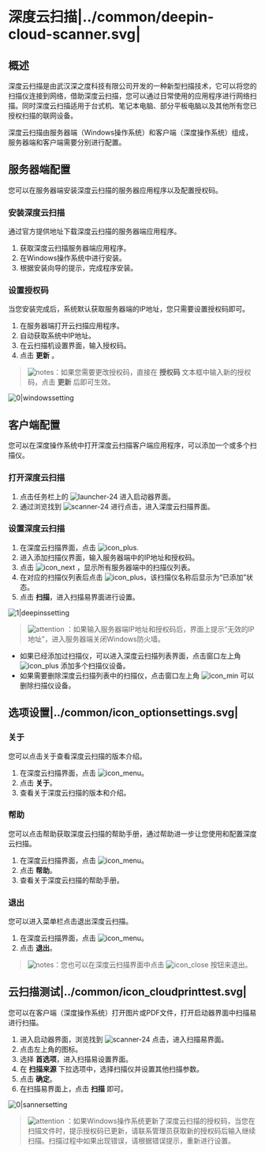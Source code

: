 # 深度云扫描|../common/deepin-cloud-scanner.svg|

## 概述

深度云扫描是由武汉深之度科技有限公司开发的一种新型扫描技术，它可以将您的扫描仪连接到网络，借助深度云扫描，您可以通过日常使用的应用程序进行网络扫描。同时深度云扫描适用于台式机、笔记本电脑、部分平板电脑以及其他所有您已授权扫描的联网设备。

深度云扫描由服务器端（Windows操作系统）和客户端（深度操作系统）组成，服务器端和客户端需要分别进行配置。

## 服务器端配置

您可以在服务器端安装深度云扫描的服务器应用程序以及配置授权码。

### 安装深度云扫描

通过官方提供地址下载深度云扫描的服务器端应用程序。

1. 获取深度云扫描服务器端应用程序。
2. 在Windows操作系统中进行安装。
3. 根据安装向导的提示，完成程序安装。

### 设置授权码

当您安装完成后，系统默认获取服务器端的IP地址，您只需要设置授权码即可。

1. 在服务器端打开云扫描应用程序。
2. 自动获取系统中IP地址。
3. 在云扫描机设置界面，输入授权码。
4. 点击 **更新** 。

> ![notes](icon/notes.svg)：如果您需要更改授权码，直接在 **授权码** 文本框中输入新的授权码，点击 **更新** 后即可生效。

 ![0|windowssetting](jpg/windowssetting.jpg)

## 客户端配置

您可以在深度操作系统中打开深度云扫描客户端应用程序，可以添加一个或多个扫描仪。

### 打开深度云扫描

1. 点击任务栏上的 ![launcher-24](icon/launcher-24.svg) 进入启动器界面。
2. 通过浏览找到 ![scanner-24](icon/scanner-24.svg) 进行点击，进入深度云扫描界面。

### 设置深度云扫描

1. 在深度云扫描界面，点击 ![icon_plus](icon/icon_plus.svg).
2. 进入添加扫描仪界面，输入服务器端中的IP地址和授权码。
3. 点击 ![icon_next](icon/icon_next.svg) ，显示所有服务器端中的扫描仪列表。
4. 在对应的扫描仪列表后点击 ![icon_plus](icon/icon_plus.svg)，该扫描仪名称后显示为“已添加”状态。
5. 点击 **扫描**，进入扫描易界面进行设置。

 ![1|deepinssetting](jpg/deepinssetting.png)

> ![attention](icon/attention.svg) ：如果输入服务器端IP地址和授权码后，界面上提示“无效的IP地址”，进入服务器端关闭Windows防火墙。


- 如果已经添加过扫描仪，可以进入深度云扫描列表界面，点击窗口左上角 ![icon_plus](icon/icon_plus.svg) 添加多个扫描仪设备。
- 如果需要删除深度云扫描列表中的扫描仪，点击窗口左上角 ![icon_min](icon/icon_min.svg) 可以删除扫描仪设备。

## 选项设置|../common/icon_optionsettings.svg|

### 关于

您可以点击关于查看深度云扫描的版本介绍。

1. 在深度云扫描界面，点击 ![icon_menu](icon/icon_menu.svg)。
2. 点击 **关于**。
3. 查看关于深度云扫描的版本和介绍。

### 帮助

您可以点击帮助获取深度云扫描的帮助手册，通过帮助进一步让您使用和配置深度云扫描。

1. 在深度云扫描界面，点击 ![icon_menu](icon/icon_menu.svg)。
2. 点击 **帮助**。
3. 查看关于深度云扫描的帮助手册。

### 退出

您可以进入菜单栏点击退出深度云扫描。

1. 在深度云扫描界面，点击 ![icon_menu](icon/icon_menu.svg)。
2. 点击 **退出**。

> ![notes](icon/notes.svg)：您也可以在深度云扫描界面中点击 ![icon_close](icon/icon_close.svg) 按钮来退出。


## 云扫描测试|../common/icon_cloudprinttest.svg|

您可以在客户端（深度操作系统）打开图片或PDF文件，打开启动器界面中扫描易进行扫描。

1. 进入启动器界面，浏览找到 ![scanner-24](icon/scanner-24.svg) 点击，进入扫描易界面。
2. 点击左上角的图标。
3. 选择 **首选项**，进入扫描易设置界面。
4. 在 **扫描来源** 下拉选项中，选择扫描仪并设置其他扫描参数。
5. 点击 **确定**。
6. 在扫描易界面上，点击 **扫描** 即可。

 ![0|sannersetting](jpg/sannersetting.jpg)

> ![attention](icon/attention.svg) ：如果Windows操作系统更新了深度云扫描的授权码，当您在扫描文件时，提示授权码已更新，请联系管理员获取新的授权码后输入继续扫描。扫描过程中如果出现错误，请根据错误提示，重新进行设置。
